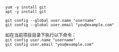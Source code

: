 

`yum -y install git`  
`apt -y install git`  

`git config --global user.name "username"`   
`git config --global user.email "you@example.com"`    



如在当前项目目录下执行以下命令：    
`git config user.name "username"`    
`git config user.email "you@example.com"`  